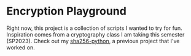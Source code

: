 # Encryption Playground

Right now, this project is a collection of scripts I wanted to try for fun. Inspiration comes from a cryptography class I am taking this semester (SP2023). Check out my [sha256-python](https://github.com/purplelemons-dev/sha256-python), a previous project that I've worked on.
